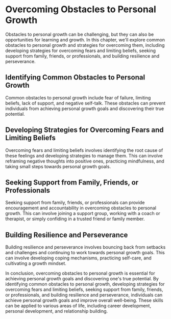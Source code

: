 Overcoming Obstacles to Personal Growth
================================================

Obstacles to personal growth can be challenging, but they can also be opportunities for learning and growth. In this chapter, we'll explore common obstacles to personal growth and strategies for overcoming them, including developing strategies for overcoming fears and limiting beliefs, seeking support from family, friends, or professionals, and building resilience and perseverance.

Identifying Common Obstacles to Personal Growth
-----------------------------------------------

Common obstacles to personal growth include fear of failure, limiting beliefs, lack of support, and negative self-talk. These obstacles can prevent individuals from achieving personal growth goals and discovering their true potential.

Developing Strategies for Overcoming Fears and Limiting Beliefs
---------------------------------------------------------------

Overcoming fears and limiting beliefs involves identifying the root cause of these feelings and developing strategies to manage them. This can involve reframing negative thoughts into positive ones, practicing mindfulness, and taking small steps towards personal growth goals.

Seeking Support from Family, Friends, or Professionals
------------------------------------------------------

Seeking support from family, friends, or professionals can provide encouragement and accountability in overcoming obstacles to personal growth. This can involve joining a support group, working with a coach or therapist, or simply confiding in a trusted friend or family member.

Building Resilience and Perseverance
------------------------------------

Building resilience and perseverance involves bouncing back from setbacks and challenges and continuing to work towards personal growth goals. This can involve developing coping mechanisms, practicing self-care, and cultivating a growth mindset.

In conclusion, overcoming obstacles to personal growth is essential for achieving personal growth goals and discovering one's true potential. By identifying common obstacles to personal growth, developing strategies for overcoming fears and limiting beliefs, seeking support from family, friends, or professionals, and building resilience and perseverance, individuals can achieve personal growth goals and improve overall well-being. These skills can be applied to various areas of life, including career development, personal development, and relationship building.
